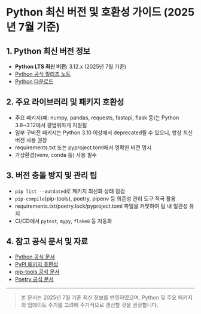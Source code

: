 # Python 최신 버전 및 호환성 가이드 (2025년 7월 기준)

## 1. Python 최신 버전 정보
- **Python LTS 최신 버전:** 3.12.x (2025년 7월 기준)
- [Python 공식 릴리즈 노트](https://docs.python.org/3/whatsnew/)
- [Python 다운로드](https://www.python.org/downloads/)

## 2. 주요 라이브러리 및 패키지 호환성
- 주요 패키지(예: numpy, pandas, requests, fastapi, flask 등)는 Python 3.8~3.12에서 광범위하게 지원됨
- 일부 구버전 패키지는 Python 3.10 이상에서 deprecated될 수 있으니, 항상 최신 버전 사용 권장
- requirements.txt 또는 pyproject.toml에서 명확한 버전 명시
- 가상환경(venv, conda 등) 사용 필수

## 3. 버전 충돌 방지 및 관리 팁
- `pip list --outdated`로 패키지 최신화 상태 점검
- `pip-compile`(pip-tools), poetry, pipenv 등 의존성 관리 도구 적극 활용
- requirements.txt/poetry.lock/pyproject.toml 파일을 커밋하여 팀 내 일관성 유지
- CI/CD에서 `pytest`, `mypy`, `flake8` 등 자동화

## 4. 참고 공식 문서 및 자료
- [Python 공식 문서](https://docs.python.org/3/)
- [PyPI 패키지 호환성](https://pypi.org/)
- [pip-tools 공식 문서](https://pip-tools.readthedocs.io/en/latest/)
- [Poetry 공식 문서](https://python-poetry.org/docs/)

---
> 본 문서는 2025년 7월 기준 최신 정보를 반영하였으며, Python 및 주요 패키지의 업데이트 주기를 고려해 주기적으로 갱신할 것을 권장합니다.
